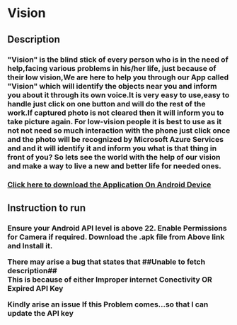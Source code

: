 # Vision
<H2>Description</H2>
<h3>
"Vision" is the blind stick of every person who is in the need of help,facing  various problems in his/her life, just because of their low vision,We are here to  help you through our App called "Vision" which will identify the objects near you  and inform you about it through its own voice.It is very easy to use,easy to handle just click on one button and will do the rest of the work.If captured photo is not cleared then it will inform you to take picture again.
For low-vision people it is best to use as it not not need so much interaction with the phone just click once and the photo will be recognized by Microsoft Azure Services and and it will identify it and inform you what is that thing in front of you?
So lets see the world with the help of our vision and make a way to live a new and better life for needed ones. 
</h3>

<h3><a href="https://drive.google.com/open?id=1MZxLE1xG6XQy5v_GyebKk_sy1hUTIjEu">Click here to download the Application On Android Device</a></h3>


<h2>Instruction to run
</h2>
<h3>Ensure your Android API level is above 22. Enable Permissions for Camera if required. Download the .apk file from Above link and Install it.

There may arise a bug that states that <b>##Unable to fetch description##</b><br>
This is because of either <b>Improper internet Conectivity</b> OR <b>Expired API Key</b> <br>

Kindly arise an issue If this Problem comes...so that I can update the API key

</h3>

